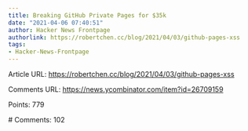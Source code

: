 ```yaml
---
title: Breaking GitHub Private Pages for $35k
date: "2021-04-06 07:40:51"
author: Hacker News Frontpage
authorlink: https://robertchen.cc/blog/2021/04/03/github-pages-xss
tags:
- Hacker-News-Frontpage
---
```


<p>Article URL: <a href="https://robertchen.cc/blog/2021/04/03/github-pages-xss">https://robertchen.cc/blog/2021/04/03/github-pages-xss</a></p>
<p>Comments URL: <a href="https://news.ycombinator.com/item?id=26709159">https://news.ycombinator.com/item?id=26709159</a></p>
<p>Points: 779</p>
<p># Comments: 102</p>
